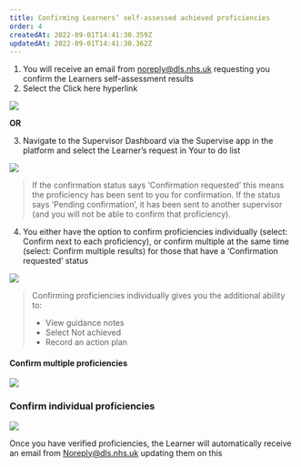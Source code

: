 ```yaml
---
title: Confirming Learners’ self-assessed achieved proficiencies
order: 4
createdAt: 2022-09-01T14:41:30.359Z
updatedAt: 2022-09-01T14:41:30.362Z
---
```

1. You will receive an email from noreply@dls.nhs.uk requesting you confirm the Learners self-assessment results​​
2. Select the Click here hyperlink​

![](/img/as-4-01-Confirming-proficiencies.jpg)

**​OR** ​

3. Navigate to the Supervisor Dashboard via the Supervise app in the platform and select the Learner’s request in Your to do list​

![](/img/as-4-02-Confirming-proficiencies.jpg)

> If the confirmation status says ‘Confirmation requested’ this means the proficiency has been sent to you for confirmation. If the status says ‘Pending confirmation’, it has been sent to another supervisor (and you will not be able to confirm that proficiency).​

4. You either have the option to confirm proficiencies individually (select: Confirm next to each proficiency), or confirm multiple at the same time (select: Confirm multiple results) for those that have a ‘Confirmation requested’ status​

![](/img/as-4-03-Confirming-proficiencies.jpg)

> Confirming proficiencies individually gives you the additional ability to:​
>
> * View guidance notes​
> * Select Not achieved​
> * Record an action plan ​

#### C﻿onfirm multiple proficiencies

![](/img/as-4-04-Confirming-proficiencies.jpg)

### Confirm individual proficiencies



![](/img/as-4-05-Confirming-proficiencies.jpg)

Once you have verified proficiencies, the Learner will automatically receive an email from Noreply@dls.nhs.uk updating them on this​